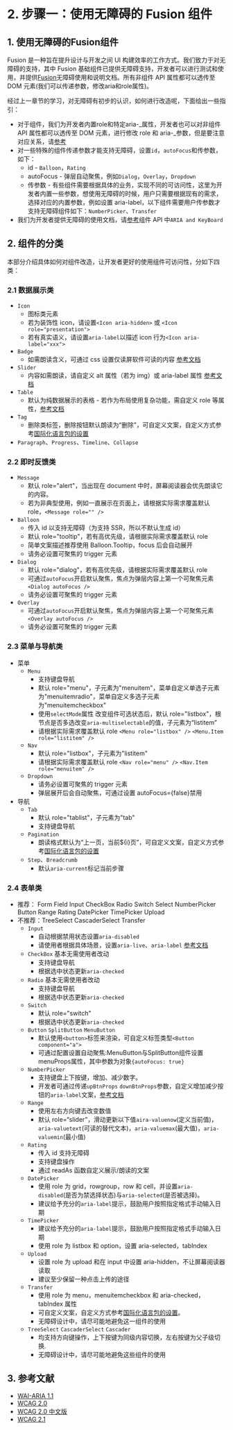 # 2. 步骤一：使用无障碍的 Fusion 组件

## 1. 使用无障碍的Fusion组件

Fusion 是一种旨在提升设计与开发之间 UI 构建效率的工作方式。我们致力于对无障碍的支持，其中 Fusion 基础组件已提供无障碍支持，开发者可以进行测试和使用，并提供[Fusion](https://fusion.design/component)无障碍使用和说明文档。所有非组件 API 属性都可以透传至 DOM 元素\(我们可以传递参数，修改aria和role属性\)。

经过上一章节的学习，对无障碍有初步的认识，如何进行改造呢，下面给出一些指引：

* 对于组件，我们为开发者内置role和特定aria-_属性，开发者也可以对非组件 API 属性都可以透传至 DOM 元素，进行修改 role 和 aria-_参数，但是要注意对应关系，请[参考](../yi-bei-jing-jie-shao/wai-aria.md)
* 对一些特殊的组件传递参数才能支持无障碍，设置`id`，`autoFocus`和传参数，如下：
  * id - `Balloon`，`Rating`
  * autoFocus - 弹层自动聚焦，例如`Dialog`，`Overlay`，`Dropdown`
  * 传参数 - 有些组件需要根据具体的业务，实现不同的可访问性，这里为开发者内置一些参数，想使用无障碍的时候，用户只需要根据现有的需求，选择对应的内置参数，例如设置 aria-label，以下组件需要用户传参数才支持无障碍组件如下：`NumberPicker`、`Transfer`
* 我们为开发者提供无障碍的使用文档，请[参考](https://fusion.design/component)组件 API 中`ARIA and KeyBoard`

## 2. 组件的分类

本部分介绍具体如何对组件改造，让开发者更好的使用组件可访问性，分如下四类：

### 2.1 数据展示类

* `Icon`
  * 图标类元素
  * 若为装饰性 icon，请设置`<Icon aria-hidden>` 或 `<Icon role="presentation">`
  * 若有真实语义，请设置`aria-label`以描述 icon 行为`<Icon aria-label="xxx">`
* `Badge`
  * 如需朗读含义，可通过 css 设置仅读屏软件可读的内容 [参考文档](https://fusion.design/component/slider)
* `Slider`
  * 内容如需朗读，请自定义 alt 属性（若为 img）或 aria-label 属性 [参考文档](https://fusion.design/component/slider)
* `Table`
  * 默认为纯数据展示的表格 - 若作为布局使用复杂功能，需自定义 role 等属性，[参考文档](https://fusion.design/component/table)
* `Tag`
  * 删除类标签，删除按钮默认朗读为“删除”，可自定义文案，自定义方式参考[国际化语言包的设置](https://fusion.design/component/config-provider)
* `Paragraph`、`Progress`、`Timeline`、`Collapse`

### 2.2 即时反馈类

* `Message`
  * 默认 role="alert"，当出现在 document 中时，屏幕阅读器会优先朗读它的内容。 
  * 若为非典型使用，例如一直展示在页面上，请根据实际需求覆盖默认 role，`<Message role="" />`
* `Balloon`
  * 传入 id 以支持无障碍（为支持 SSR，所以不默认生成 id） 
  * 默认 role="tooltip"，若有高优先级，请根据实际需求覆盖默认 role 
  * 简单文案描述推荐使用 Balloon.Tooltip，focus 后会自动展开 
  * 请务必设置可聚焦的 trigger 元素
* `Dialog`
  * 默认 role="dialog"，若有高优先级，请根据实际需求覆盖默认 role 
  * 可通过`autoFocus`开启默认聚焦，焦点为弹层内容上第一个可聚焦元素 `<Dialog autoFocus />` 
  * 请务必设置可聚焦的 trigger 元素
* `Overlay`
  * 可通过`autoFocus`开启默认聚焦，焦点为弹层内容上第一个可聚焦元素 `<Overlay autoFocus />` 
  * 请务必设置可聚焦的 trigger 元素

### 2.3 菜单与导航类

* 菜单
  * `Menu`
    * 支持键盘导航
    * 默认 role="menu"，子元素为"menuitem"，菜单自定义单选子元素为"menuitemradio"，菜单自定义多选子元素为"menuitemcheckbox"
    * 使用`selectMode`属性 改变组件可选状态后，默认 role="listbox"，根节点是否多选改变`aria-multiselectable`的值，子元素为“listitem”
    * 请根据实际需求覆盖默认 role `<Menu role="listbox" />` `<Menu.Item role="listitem" />`
  * `Nav`
    * 默认 role="listbox"，子元素为"listitem"
    * 请根据实际需求覆盖默认 role `<Nav role="menu" />` `<Nav.Item role="menuitem" />`
  * `Dropdown`
    * 请务必设置可聚焦的 trigger 元素
    * 弹层展开后会自动聚焦，可通过设置 autoFocus={false}禁用
* 导航
  * `Tab`
    * 默认 role="tablist"，子元素为"tab"
    * 支持键盘导航
  * `Pagination`
    * 朗读格式默认为“上一页，当前${i}页”，可自定义文案，自定义方式参考[国际化语言包的设置](https://fusion.design/component/config-provider)
  * `Step`、`Breadcrumb`
    * 默认`aria-current`标记当前步骤

### 2.4 表单类

* 推荐： Form Field Input CheckBox Radio Switch Select NumberPicker Button Range Rating DatePicker TimePicker Upload
* 不推荐：TreeSelect CascaderSelect Transfer
  * `Input`
    * 自动根据禁用状态设置`aria-disabled`
    * 请使用者根据具体场景，设置`aria-live`、`aria-label` [参考文档](https://fusion.design/component/input)
  * `CheckBox` 基本无需使用者改动
    * 支持键盘导航
    * 根据选中状态更新`aria-checked`
  * `Radio` 基本无需使用者改动
    * 支持键盘导航
    * 根据选中状态更新`aria-checked`
  * `Switch`
    * 默认 role="switch"
    * 根据选中状态更新`aria-checked`
  * `Button` `SplitButton` `MenuButton`
    * 默认使用`<button>`标签来渲染，可自定义标签类型`<Button component="a">`
    * 可通过配置设置自动聚焦:MenuButton与SplitButton组件设置menuProps属性，其中参数为对象`{autoFocus: true}`
  * `NumberPicker`
    * 支持键盘上下按键，增加、减少数字。
    * 开发者可通过传递`upBtnProps` `downBtnProps`参数，自定义增加减少按钮的`aria-label`文案，[参考文档](https://fusion.design/component/number-picker)
  * `Range`
    * 使用左右方向键去改变数值
    * 默认 role=“slider”，滑动更新以下值`aira-valuenow`\(定义当前值\)，`aria-valuetext`\(可读的替代文本\)，`aria-valuemax`\(最大值\)，`aria-valuemin`\(最小值\)
  * `Rating`
    * 传入 id 支持无障碍
    * 支持键盘操作
    * 通过 readAs 函数自定义展示/朗读的文案
  * `DatePicker`
    * 使用 role 为 grid，rowgroup，row 和 cell，并设置`aria-disabled`\(是否为禁选择状态\)与`aria-selected`\(是否被选择\)。
    * 建议给予充分的`aria-label`提示，鼓励用户按照指定格式手动输入日期
  * `TimePicker` 
    * 建议给予充分的`aria-label`提示，鼓励用户按照指定格式手动输入日期
    * 使用 role 为 listbox 和 option，设置 aria-selected，tabIndex
  * `Upload`
    * 设置 role 为 upload 和在 input 中设置 aria-hidden，不让屏幕阅读器读取
    * 建议至少保留一种点击上传的途径
  * `Transfer`
    * 使用 role 为 menu，menuitemcheckbox 和 aria-checked，tabIndex 属性
    * 可自定义文案，自定义方式参考[国际化语言包的设置](https://fusion.design/component/config-provider)。
    * 无障碍设计中，请尽可能地避免这一组件的使用
  * `TreeSelect` `CascaderSelect` `Cascader`
    * 均支持方向键操作，上下按键为同级内容切换，左右按键为父子级切换.
    * 无障碍设计中，请尽可能地避免这些组件的使用

## 3. 参考文献

* [WAI-ARIA 1.1](https://www.w3.org/TR/wai-aria-1.1/#region)
* [WCAG 2.0](https://www.w3.org/TR/WCAG20/)
* [WCAG 2.0 中文版](https://www.w3.org/Translations/WCAG20-zh/)
* [WCAG 2.1](https://www.w3.org/TR/WCAG21/)

